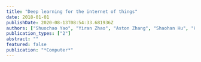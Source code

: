 ```yaml
---
title: "Deep learning for the internet of things"
date: 2018-01-01
publishDate: 2020-08-13T08:54:33.681936Z
authors: ["Shuochao Yao", "Yiran Zhao", "Aston Zhang", "Shaohan Hu", "Huajie Shao", "Chao Zhang", "Lu Su", "Tarek Abdelzaher"]
publication_types: ["2"]
abstract: ""
featured: false
publication: "*Computer*"
---
```


